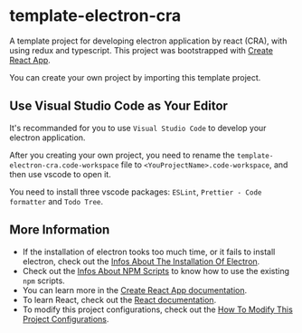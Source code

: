 # template-electron-cra

A template project for developing electron application by react (CRA), with using redux and typescript. 
This project was bootstrapped with [Create React App](https://github.com/facebook/create-react-app).

You can create your own project by importing this template project.

## Use Visual Studio Code as Your Editor

It's recommanded for you to use `Visual Studio Code` to develop your electron application.

After you creating your own project, you need to rename the `template-electron-cra.code-workspace` file to `<YouProjectName>.code-workspace`, and then use vscode to open it.

You need to install three vscode packages: `ESLint`, `Prettier - Code formatter` and `Todo Tree`.

## More Information

- If the installation of electron tooks too much time, or it fails to install electron, check out the [Infos About The Installation Of Electron](./docs/install-electron.md).
- Check out the [Infos About NPM Scripts](./docs/npm-scripts.md) to know how to use the existing `npm` scripts.
- You can learn more in the [Create React App documentation](https://facebook.github.io/create-react-app/docs/getting-started).
- To learn React, check out the [React documentation](https://reactjs.org/).
- To modify this project configurations, check out the [How To Modify This Project Configurations](./docs/modify-project-configurations.md).
